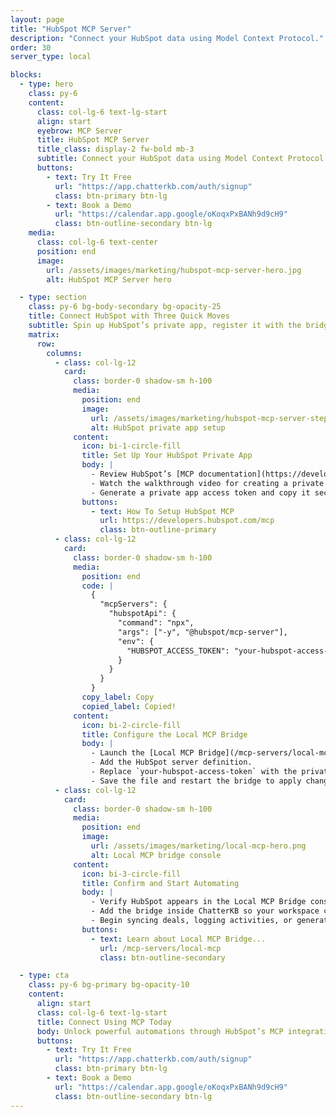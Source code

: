```yaml
---
layout: page
title: "HubSpot MCP Server"
description: "Connect your HubSpot data using Model Context Protocol."
order: 30
server_type: local

blocks:
  - type: hero
    class: py-6
    content:
      class: col-lg-6 text-lg-start
      align: start
      eyebrow: MCP Server
      title: HubSpot MCP Server
      title_class: display-2 fw-bold mb-3
      subtitle: Connect your HubSpot data using Model Context Protocol.
      buttons:
        - text: Try It Free
          url: "https://app.chatterkb.com/auth/signup"
          class: btn-primary btn-lg
        - text: Book a Demo
          url: "https://calendar.app.google/oKoqxPxBANh9d9cH9"
          class: btn-outline-secondary btn-lg
    media:
      class: col-lg-6 text-center
      position: end
      image:
        url: /assets/images/marketing/hubspot-mcp-server-hero.jpg
        alt: HubSpot MCP Server hero

  - type: section
    class: py-6 bg-body-secondary bg-opacity-25
    title: Connect HubSpot with Three Quick Moves
    subtitle: Spin up HubSpot’s private app, register it with the bridge, and start automating.
    matrix:
      row:
        columns:
          - class: col-lg-12
            card:
              class: border-0 shadow-sm h-100
              media:
                position: end
                image:
                  url: /assets/images/marketing/hubspot-mcp-server-step-1.webp
                  alt: HubSpot private app setup
              content:
                icon: bi-1-circle-fill
                title: Set Up Your HubSpot Private App
                body: |
                  - Review HubSpot’s [MCP documentation](https://developers.hubspot.com/mcp) to understand scopes and setup.
                  - Watch the walkthrough video for creating a private app.
                  - Generate a private app access token and copy it securely.
                buttons:
                  - text: How To Setup HubSpot MCP
                    url: https://developers.hubspot.com/mcp
                    class: btn-outline-primary
          - class: col-lg-12
            card:
              class: border-0 shadow-sm h-100
              media:
                position: end
                code: |
                  {
                    "mcpServers": {
                      "hubspotApi": {
                        "command": "npx",
                        "args": ["-y", "@hubspot/mcp-server"],
                        "env": {
                          "HUBSPOT_ACCESS_TOKEN": "your-hubspot-access-token"
                        }
                      }
                    }
                  }
                copy_label: Copy
                copied_label: Copied!
              content:
                icon: bi-2-circle-fill
                title: Configure the Local MCP Bridge
                body: |
                  - Launch the [Local MCP Bridge](/mcp-servers/local-mcp) and open `mcp-config.json`.
                  - Add the HubSpot server definition.
                  - Replace `your-hubspot-access-token` with the private app token.
                  - Save the file and restart the bridge to apply changes.
          - class: col-lg-12
            card:
              class: border-0 shadow-sm h-100
              media:
                position: end
                image:
                  url: /assets/images/marketing/local-mcp-hero.png
                  alt: Local MCP bridge console
              content:
                icon: bi-3-circle-fill
                title: Confirm and Start Automating
                body: |
                  - Verify HubSpot appears in the Local MCP Bridge console.
                  - Add the bridge inside ChatterKB so your workspace can reach HubSpot tools.
                  - Begin syncing deals, logging activities, or generating insights from HubSpot data.
                buttons:
                  - text: Learn about Local MCP Bridge...
                    url: /mcp-servers/local-mcp
                    class: btn-outline-secondary

  - type: cta
    class: py-6 bg-primary bg-opacity-10
    content:
      align: start
      class: col-lg-6 text-lg-start
      title: Connect Using MCP Today
      body: Unlock powerful automations through HubSpot’s MCP integration.
      buttons:
        - text: Try It Free
          url: "https://app.chatterkb.com/auth/signup"
          class: btn-primary btn-lg
        - text: Book a Demo
          url: "https://calendar.app.google/oKoqxPxBANh9d9cH9"
          class: btn-outline-secondary btn-lg
---
```

